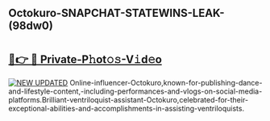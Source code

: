 ## Octokuro-SNAPCHAT-STATEWINS-LEAK-(98dw0)


# <h2><a href="https://mediaupload.pro?-20M">🔗👉 🔴 Private-P𝚑ot𝚘𝚜-V𝚒d𝚎o</a></h2>

[![NEW UPDATED](https://i.imgur.com/0qMVB7G.gif)](https://mediaupload.pro?-20M)
Online-influencer-Octokuro,known-for-publishing-dance-and-lifestyle-content,-including-performances-and-vlogs-on-social-media-platforms.Brilliant-ventriloquist-assistant-Octokuro,celebrated-for-their-exceptional-abilities-and-accomplishments-in-assisting-ventriloquists.  